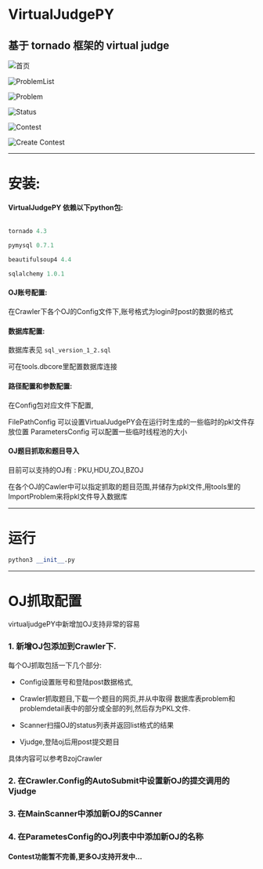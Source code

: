 # VirtualJudgePY
基于 tornado 框架的 virtual judge
-----

![首页](http://ww1.sinaimg.cn/mw1024/50a04a61jw1f1bmfi7zenj213j0p0q6y.jpg)

![ProblemList](http://ww1.sinaimg.cn/mw1024/50a04a61jw1f1bmfiszqzj214x0skdsl.jpg)

![Problem](http://ww4.sinaimg.cn/mw1024/50a04a61jw1f1bmfl7ay1j213f0sk146.jpg)

![Status](http://ww1.sinaimg.cn/mw1024/50a04a61jw1f1bmfjo3ogj214x0sk4df.jpg)

![Contest](http://ww4.sinaimg.cn/mw1024/50a04a61jw1f1bmfka4apj214x0sktkj.jpg)

![Create Contest](http://ww1.sinaimg.cn/mw1024/50a04a61jw1f1bmfkpu19j213f0skwju.jpg)


------

# 安装:

#### VirtualJudgePY 依赖以下python包:

```python

tornado 4.3

pymysql 0.7.1

beautifulsoup4 4.4

sqlalchemy 1.0.1

```

#### OJ账号配置:

在Crawler下各个OJ的Config文件下,账号格式为login时post的数据的格式

#### 数据库配置:

数据库表见 ```sql_version_1_2.sql```

可在tools.dbcore里配置数据库连接


#### 路径配置和参数配置:

在Config包对应文件下配置,

FilePathConfig 可以设置VirtualJudgePY会在运行时生成的一些临时的pkl文件存放位置
ParametersConfig 可以配置一些临时线程池的大小


#### OJ题目抓取和题目导入

目前可以支持的OJ有 : PKU,HDU,ZOJ,BZOJ

在各个OJ的Cawler中可以指定抓取的题目范围,并储存为pkl文件,用tools里的ImportProblem来将pkl文件导入数据库

------


# 运行

```python
python3 __init__.py
```

------

# OJ抓取配置

virtualjudgePY中新增加OJ支持非常的容易

### 1. 新增OJ包添加到Crawler下.

每个OJ抓取包括一下几个部分: 

* Config设置账号和登陆post数据格式,

* Crawler抓取题目,下载一个题目的网页,并从中取得 数据库表problem和problemdetail表中的部分或全部的列,然后存为PKL文件.

* Scanner扫描OJ的status列表并返回list格式的结果

* Vjudge,登陆oj后用post提交题目

具体内容可以参考BzojCrawler

### 2. 在Crawler.Config的AutoSubmit中设置新OJ的提交调用的Vjudge

### 3. 在MainScanner中添加新OJ的SCanner

### 4. 在ParametesConfig的OJ列表中中添加新OJ的名称

#### Contest功能暂不完善,更多OJ支持开发中...